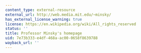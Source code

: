 ```yaml
---
content_type: external-resource
external_url: http://web.media.mit.edu/~minsky/
has_external_license_warning: true
license: https://en.wikipedia.org/wiki/All_rights_reserved
status: ''
title: Professor Minsky's homepage
uid: 7e73b333-e4df-468a-ac00-0658f8639788
wayback_url: ''
---
```

